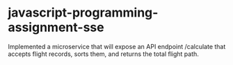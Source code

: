 # javascript-programming-assignment-sse
Implemented a microservice that will expose an API endpoint /calculate that accepts flight records, sorts them, and returns the total flight path.
